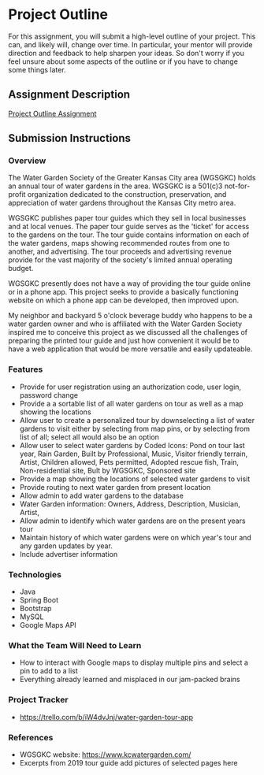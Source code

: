 # Project Outline
For this assignment, you will submit a high-level outline of your project. This can, and likely will, change over time. In particular, your mentor will provide direction and feedback to help sharpen your ideas. So don't worry if you feel unsure about some aspects of the outline or if you have to change some things later.

## Assignment Description
[Project Outline Assignment](https://education.launchcode.org/liftoff/modules/assignments/project-outline)

## Submission Instructions

### Overview
The Water Garden Society of the Greater Kansas City area (WGSGKC) holds an annual tour of water gardens in the area. WGSGKC is a 501(c)3 not-for-profit organization dedicated to the construction, preservation, and appreciation of water gardens throughout the Kansas City metro area.

WGSGKC publishes paper tour guides which they sell in local businesses and at local venues.  The paper tour guide serves as the 'ticket' for access to the gardens on the tour. The tour guide contains information on each of the water gardens, maps showing recommended routes from one to another, and advertising.  The tour proceeds and advertising revenue provide for the vast majority of the society's limited annual operating budget.

WGSGKC presently does not have a way of providing the tour guide online or in a phone app.
This project seeks to provide a basically functioning website on which a phone app can be developed, then improved upon.

My neighbor and backyard 5 o'clock beverage buddy who happens to be a water garden owner and who is affiliated with the Water Garden Society inspired me to conceive this project as we discussed all the challenges of preparing the printed tour guide and just how convenient it would be to have a web application that would be more versatile and easily updateable.
### Features
- Provide for user registration using an authorization code, user login, password change
- Provide a a sortable list of all water gardens on tour as well as a map showing the locations
- Allow user to create a personalized tour by downselecting a list of water gardens to visit either by selecting from map pins, or by selecting from list of all; select all would also be an option
- Allow user to select water gardens by Coded Icons: Pond on tour last year, Rain Garden, Built by Professional, Music, Visitor friendly terrain, Artist, Children allowed, Pets permitted, Adopted rescue fish, Train, Non-residential site, Bult by WGSGKC, Sponsored site
- Provide a map showing the locations of selected water gardens to visit
- Provide routing to next water garden from present location
- Allow admin to add water gardens to the database
- Water Garden information: Owners, Address, Description, Musician, Artist, 
- Allow admin to identify which water gardens are on the present years tour
- Maintain history of which water gardens were on which year's tour and any garden updates by year.
- Include advertiser information
### Technologies
- Java
- Spring Boot
- Bootstrap
- MySQL
- Google Maps API
### What the Team Will Need to Learn
- How to interact with Google maps to display multiple pins and select a pin to add to a list
- Everything already learned and misplaced in our jam-packed brains
### Project Tracker
- https://trello.com/b/iW4dvJnj/water-garden-tour-app
### References
- WGSGKC website: https://www.kcwatergarden.com/
- Excerpts from 2019 tour guide
add pictures of selected pages here

